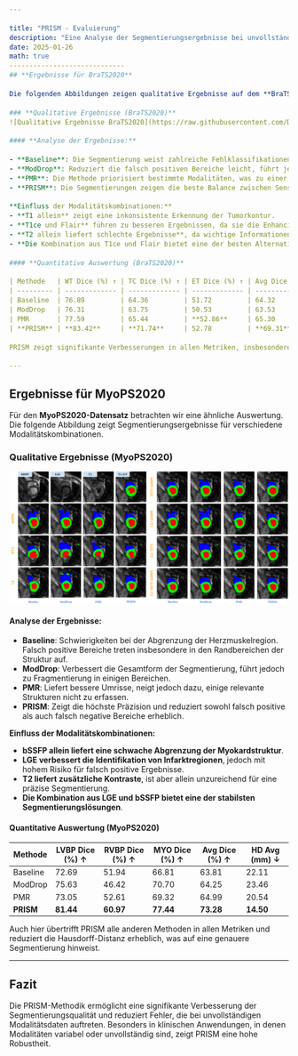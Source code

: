 ```yaml
---

title: "PRISM - Evaluierung"
description: "Eine Analyse der Segmentierungsergebnisse bei unvollständigen multimodalen MRT-Daten unter Verwendung der PRISM-Methodik."
date: 2025-01-26
math: true
-----------------------------
## **Ergebnisse für BraTS2020**

Die folgenden Abbildungen zeigen qualitative Ergebnisse auf dem **BraTS2020-Datensatz**, wobei unterschiedliche Modalitätskombinationen betrachtet wurden. Die Reihenfolge der Spalten zeigt die verschiedenen Ansätze: **Baseline, ModDrop, PMR und PRISM**. PRISM nutzt dabei ein selbstdistillierendes Netzwerk, um robuste Segmentierungsergebnisse zu erzielen.

### **Qualitative Ergebnisse (BraTS2020)**
![Qualitative Ergebnisse BraTS2020](https://raw.githubusercontent.com/DavidRutkevich/PRISM-Docs/e090271a8e24c9725f1692590e3c487a2ae84cc0/qual_brats.svg)

#### **Analyse der Ergebnisse:**

- **Baseline**: Die Segmentierung weist zahlreiche Fehlklassifikationen auf. Sowohl falsch positive als auch falsch negative Bereiche sind erkennbar. Besonders problematisch ist die inkonsistente Abgrenzung der Tumorregionen bei unvollständigen Modalitäten.
- **ModDrop**: Reduziert die falsch positiven Bereiche leicht, führt jedoch zu fragmentierten Segmentierungen. Einige Tumorregionen erscheinen unvollständig oder verzerrt.
- **PMR**: Die Methode priorisiert bestimmte Modalitäten, was zu einer besseren Abdeckung der Tumorkerne führt. Allerdings treten weiterhin größere falsch negative Bereiche auf, insbesondere wenn essentielle Modalitäten fehlen.
- **PRISM**: Die Segmentierungen zeigen die beste Balance zwischen Sensitivität und Spezifität. Die Tumorregionen sind klar abgegrenzt, falsch positive Bereiche sind minimiert und selbst bei reduzierten Modalitäten bleibt die Tumorkontur erhalten.

**Einfluss der Modalitätskombinationen:**
- **T1 allein** zeigt eine inkonsistente Erkennung der Tumorkontur.
- **T1ce und Flair** führen zu besseren Ergebnissen, da sie die Enhancing-Region besser erfassen.
- **T2 allein liefert schlechte Ergebnisse**, da wichtige Informationen zu Enhancement-Regionen fehlen.
- **Die Kombination aus T1ce und Flair bietet eine der besten Alternativen**, wenn nicht alle Modalitäten verfügbar sind.

#### **Quantitative Auswertung (BraTS2020)**

| Methode   | WT Dice (%) ↑ | TC Dice (%) ↑ | ET Dice (%) ↑ | Avg Dice (%) ↑ | HD Avg (mm) ↓ |
| --------- | ------------- | ------------- | ------------- | -------------- | ------------- |
| Baseline  | 76.89         | 64.36         | 51.72         | 64.32          | 19.35         |
| ModDrop   | 76.31         | 63.75         | 50.53         | 63.53          | 21.03         |
| PMR       | 77.59         | 65.44         | **52.86**     | 65.30          | 20.58         |
| **PRISM** | **83.42**     | **71.74**     | 52.78         | **69.31**      | **10.52**     |

PRISM zeigt signifikante Verbesserungen in allen Metriken, insbesondere bei der Gesamt-Dice-Score und der Hausdorff-Distanz (HD), was auf eine präzisere Segmentierung hindeutet.

---
```


## **Ergebnisse für MyoPS2020**

Für den **MyoPS2020-Datensatz** betrachten wir eine ähnliche Auswertung. Die folgende Abbildung zeigt Segmentierungsergebnisse für verschiedene Modalitätskombinationen.

### **Qualitative Ergebnisse (MyoPS2020)**
![Qualitative Ergebnisse MyoPS2020](https://raw.githubusercontent.com/DavidRutkevich/PRISM-Docs/e090271a8e24c9725f1692590e3c487a2ae84cc0/qual_myops.svg)

#### **Analyse der Ergebnisse:**

- **Baseline**: Schwierigkeiten bei der Abgrenzung der Herzmuskelregion. Falsch positive Bereiche treten insbesondere in den Randbereichen der Struktur auf.
- **ModDrop**: Verbessert die Gesamtform der Segmentierung, führt jedoch zu Fragmentierung in einigen Bereichen.
- **PMR**: Liefert bessere Umrisse, neigt jedoch dazu, einige relevante Strukturen nicht zu erfassen.
- **PRISM**: Zeigt die höchste Präzision und reduziert sowohl falsch positive als auch falsch negative Bereiche erheblich.

**Einfluss der Modalitätskombinationen:**
- **bSSFP allein liefert eine schwache Abgrenzung der Myokardstruktur**.
- **LGE verbessert die Identifikation von Infarktregionen**, jedoch mit hohem Risiko für falsch positive Ergebnisse.
- **T2 liefert zusätzliche Kontraste**, ist aber allein unzureichend für eine präzise Segmentierung.
- **Die Kombination aus LGE und bSSFP bietet eine der stabilsten Segmentierungslösungen**.

#### **Quantitative Auswertung (MyoPS2020)**

| Methode   | LVBP Dice (%) ↑ | RVBP Dice (%) ↑ | MYO Dice (%) ↑ | Avg Dice (%) ↑ | HD Avg (mm) ↓ |
| --------- | --------------- | --------------- | -------------- | -------------- | ------------- |
| Baseline  | 72.69           | 51.94           | 66.81          | 63.81          | 22.11         |
| ModDrop   | 75.63           | 46.42           | 70.70          | 64.25          | 23.46         |
| PMR       | 73.05           | 52.61           | 69.32          | 64.99          | 20.54         |
| **PRISM** | **81.44**       | **60.97**       | **77.44**      | **73.28**      | **14.50**     |

Auch hier übertrifft PRISM alle anderen Methoden in allen Metriken und reduziert die Hausdorff-Distanz erheblich, was auf eine genauere Segmentierung hinweist.

---

## **Fazit**

Die PRISM-Methodik ermöglicht eine signifikante Verbesserung der Segmentierungsqualität und reduziert Fehler, die bei unvollständigen Modalitätsdaten auftreten. Besonders in klinischen Anwendungen, in denen Modalitäten variabel oder unvollständig sind, zeigt PRISM eine hohe Robustheit.

